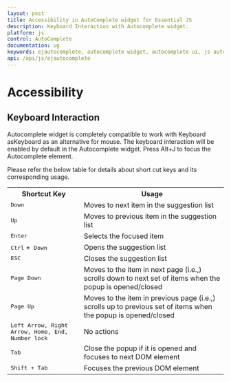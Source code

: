 ```yaml
---
layout: post
title: Accessibility in AutoComplete widget for Essential JS
description: Keyboard Interaction with Autocomplete widget. 
platform: js
control: AutoComplete
documentation: ug
keywords: ejautocomplete, autocomplete widget, autocomplete ui, js autocomplete, jquery autocomplete, web autocomplete, ej autocomplete, essential javascript autocomplete,   
api: /api/js/ejautocomplete
---
```


# Accessibility 

## Keyboard Interaction

Autocomplete widget is completely compatible to work with Keyboard  asKeyboard as an alternative for mouse. The keyboard interaction will be enabled by default in the Autocomplete widget. Press Alt+J to focus the Autocomplete element.

Please refer the below table for details about short cut keys and its corresponding usage.

<table>
<tr>
<th>
<b>Shortcut Key</b></th><th>
<b>Usage</b></th></tr>
<tr>
<td>
<kbd>Down</kbd></td><td>
Moves to next item in the suggestion list</td></tr>
<tr>
<td>
<kbd>Up</kbd></td><td>
Moves to previous item in the suggestion list</td></tr>
<tr>
<td>
<kbd>Enter</kbd></td><td>
Selects the focused item</td></tr>
<tr>
<td>
<kbd>Ctrl</kbd> +<kbd> Down</kbd></td><td>
Opens the suggestion list</td></tr>
<tr>
<td>
<kbd>ESC</kbd></td><td>
Closes the suggestion list</td></tr>
<tr>
<td>
<kbd>Page Down</kbd></td><td>
Moves to the item in next page (i.e.,) scrolls down to next set of items when the popup is opened/closed </td></tr>
<tr>
<td>
<kbd>Page Up</kbd></td><td>
Moves to the item in previous page (i.e.,) scrolls up to previous set of items when the popup is opened/closed </td></tr>
<tr>
<td>
<kbd>Left Arrow, Right Arrow, Home, End, Number lock</kbd></td><td>
No actions</td></tr>
<tr>
<td>
<kbd>Tab</kbd></td><td>
Close the popup if it is opened and focuses to next DOM element</td></tr>
<tr>
<td>
<kbd>Shift + Tab</kbd></td><td>
Focuses the previous DOM element </td></tr>
</table>

